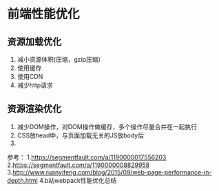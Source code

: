 # 前端性能优化

## 资源加载优化

1. 减小资源体积(压缩，gzip压缩)
2. 使用缓存
3. 使用CDN
4. 减少http请求

## 资源渲染优化

1. 减少DOM操作，对DOM操作做缓存，多个操作尽量合并在一起执行
2. CSS放head中，与页面加载无关的JS放body后
3. 

参考：
1.https://segmentfault.com/a/1190000017556203
2.https://segmentfault.com/a/1190000008829958
3.http://www.ruanyifeng.com/blog/2015/09/web-page-performance-in-depth.html
4.b站webpack性能优化总结